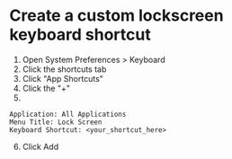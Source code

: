 # Create a custom lockscreen keyboard shortcut

1. Open System Preferences > Keyboard
2. Click the shortcuts tab
3. Click "App Shortcuts"
4. Click the "+"
5. 
```
Application: All Applications
Menu Title: Lock Screen
Keyboard Shortcut: <your_shortcut_here>
```
6. Click Add 
